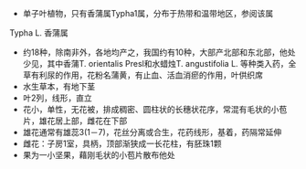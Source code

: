 * 单子叶植物，只有香蒲属Typha1属，分布于热带和温带地区，参阅该属

Typha L. 香蒲属
* 约18种，除南非外，各地均产之，我国约有10种，大部产北部和东北部，他处少见，其中香蒲T. orientalis Presl和水蜡烛T. angustifolia L. 等种类入药，全草有利尿的作用，花粉名蒲黄，有止血、活血消瘀的作用，叶供织席
* 水生草本，有地下茎
* 叶2列，线形，直立
* 花小，单性，无花被，排成稠密、圆柱状的长穗状花序，常混有毛状的小苞片，雄花居上部，雌花在下部
* 雄花通常有雄蕊3(1－7)，花丝分离或合生，花药线形，基着，药隔常延伸
* 雌花：子房1室，具柄，顶部渐狭成一长花柱，有胚珠1颗
* 果为一小坚果，藉刚毛状的小苞片散布他处